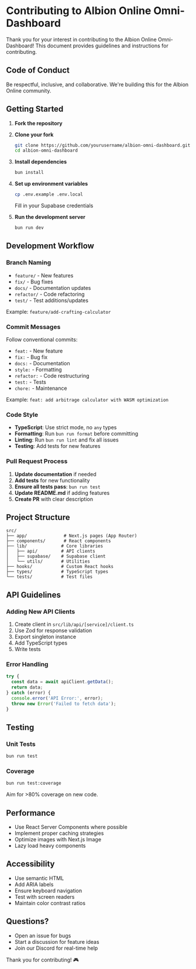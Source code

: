 # Contributing to Albion Online Omni-Dashboard

Thank you for your interest in contributing to the Albion Online Omni-Dashboard! This document provides guidelines and instructions for contributing.

## Code of Conduct

Be respectful, inclusive, and collaborative. We're building this for the Albion Online community.

## Getting Started

1. **Fork the repository**
2. **Clone your fork**
   ```bash
   git clone https://github.com/yourusername/albion-omni-dashboard.git
   cd albion-omni-dashboard
   ```

3. **Install dependencies**
   ```bash
   bun install
   ```

4. **Set up environment variables**
   ```bash
   cp .env.example .env.local
   ```
   Fill in your Supabase credentials

5. **Run the development server**
   ```bash
   bun run dev
   ```

## Development Workflow

### Branch Naming

- `feature/` - New features
- `fix/` - Bug fixes
- `docs/` - Documentation updates
- `refactor/` - Code refactoring
- `test/` - Test additions/updates

Example: `feature/add-crafting-calculator`

### Commit Messages

Follow conventional commits:
- `feat:` - New feature
- `fix:` - Bug fix
- `docs:` - Documentation
- `style:` - Formatting
- `refactor:` - Code restructuring
- `test:` - Tests
- `chore:` - Maintenance

Example: `feat: add arbitrage calculator with WASM optimization`

### Code Style

- **TypeScript**: Use strict mode, no `any` types
- **Formatting**: Run `bun run format` before committing
- **Linting**: Run `bun run lint` and fix all issues
- **Testing**: Add tests for new features

### Pull Request Process

1. **Update documentation** if needed
2. **Add tests** for new functionality
3. **Ensure all tests pass**: `bun run test`
4. **Update README.md** if adding features
5. **Create PR** with clear description

## Project Structure

```
src/
├── app/              # Next.js pages (App Router)
├── components/       # React components
├── lib/             # Core libraries
│   ├── api/         # API clients
│   ├── supabase/    # Supabase client
│   └── utils/       # Utilities
├── hooks/           # Custom React hooks
├── types/           # TypeScript types
└── tests/           # Test files
```

## API Guidelines

### Adding New API Clients

1. Create client in `src/lib/api/[service]/client.ts`
2. Use Zod for response validation
3. Export singleton instance
4. Add TypeScript types
5. Write tests

### Error Handling

```typescript
try {
  const data = await apiClient.getData();
  return data;
} catch (error) {
  console.error('API Error:', error);
  throw new Error('Failed to fetch data');
}
```

## Testing

### Unit Tests

```bash
bun run test
```

### Coverage

```bash
bun run test:coverage
```

Aim for >80% coverage on new code.

## Performance

- Use React Server Components where possible
- Implement proper caching strategies
- Optimize images with Next.js Image
- Lazy load heavy components

## Accessibility

- Use semantic HTML
- Add ARIA labels
- Ensure keyboard navigation
- Test with screen readers
- Maintain color contrast ratios

## Questions?

- Open an issue for bugs
- Start a discussion for feature ideas
- Join our Discord for real-time help

Thank you for contributing! 🎮
